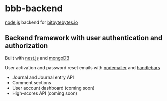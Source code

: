 # bbb-backend

[node.js](https://nodejs.org) backend for [bitbytebytes.io](http://bitbytebytes.io)

## Backend framework with user authentication and authorization

Built with [nest.js](https://nestjs.com) and [mongoDB](https://mongodb.com)

User activation and password reset emails with [nodemailer](https://nodemailer.com) and [handlebars](https://handlebarsjs.com)

-   Journal and Journal entry API
-   Comment sections
-   User account dashboard (coming soon)
-   High-scores API (coming soon)

